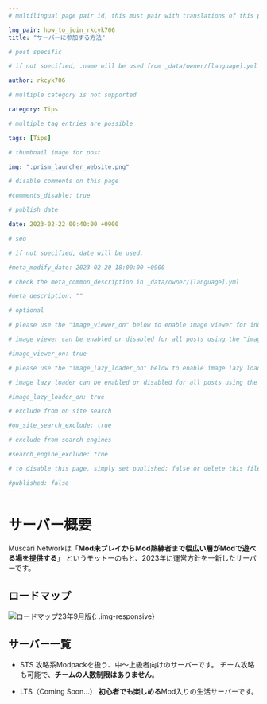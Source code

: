 ```yaml
---
# multilingual page pair id, this must pair with translations of this page. (This name must be unique)

lng_pair: how_to_join_rkcyk706
title: "サーバーに参加する方法"

# post specific

# if not specified, .name will be used from _data/owner/[language].yml

author: rkcyk706

# multiple category is not supported

category: Tips

# multiple tag entries are possible

tags: [Tips]

# thumbnail image for post

img: ":prism_launcher_website.png"

# disable comments on this page

#comments_disable: true

# publish date

date: 2023-02-22 00:40:00 +0900

# seo

# if not specified, date will be used.

#meta_modify_date: 2023-02-20 18:00:00 +0900

# check the meta_common_description in _data/owner/[language].yml

#meta_description: ""

# optional

# please use the "image_viewer_on" below to enable image viewer for individual pages or posts (_posts/ or [language]/_posts folders).

# image viewer can be enabled or disabled for all posts using the "image_viewer_posts: true" setting in _data/conf/main.yml.

#image_viewer_on: true

# please use the "image_lazy_loader_on" below to enable image lazy loader for individual pages or posts (_posts/ or [language]/_posts folders).

# image lazy loader can be enabled or disabled for all posts using the "image_lazy_loader_posts: true" setting in _data/conf/main.yml.

#image_lazy_loader_on: true

# exclude from on site search

#on_site_search_exclude: true

# exclude from search engines

#search_engine_exclude: true

# to disable this page, simply set published: false or delete this file

#published: false
---
```

# サーバー概要
Muscari Networkは「**Mod未プレイからMod熟練者まで幅広い層がModで遊べる場を提供する**」
というモットーのもと、2023年に運営方針を一新したサーバーです。

## ロードマップ
![ロードマップ23年9月版](https://i.imgur.com/F4pxQmp.png){: .img-responsive}

## サーバー一覧
 - STS
 攻略系Modpackを扱う、中～上級者向けのサーバーです。
 チーム攻略も可能で、**チームの人数制限はありません**。
 
 - LTS（Coming Soon...）
 **初心者でも楽しめる**Mod入りの生活サーバーです。